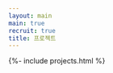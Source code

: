 ```yaml
---
layout: main
main: true
recruit: true
title: 프로젝트
---
```


<div class="loading-animation">
{%- include projects.html %}
</div>
